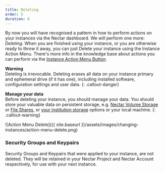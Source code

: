 ```yaml
---
title: Deleting
order: 5
duration: 6
---
```


By now you will have recognised a pattern in how to perform actions on your instances via the Nectar dashboard. We will perform one more: *Deleting*. When you are finished using your instance, or you are otherwise ready to throw it away, you can just Delete your instance using the Instance Action Menu. There's more info in the knowledge base about actions you can perform via the [Instance Action Menu Button](https://support.ehelp.edu.au/support/solutions/articles/6000184172-instance-action-menu-button).

**Warning**  
Deleting is irrevocable. Deleting erases all data on your instance primary and ephemeral drive (if it has one), including installed software, configuration settings and user data. 
{: .callout-danger}

**Manage your data**  
Before deleting your instance, you should manage your data. You should store your valuable data on persistent storage, e.g. [Nectar Volume Storage](https://support.ehelp.edu.au/support/solutions/articles/6000216075-persistent-volume-storage) or [File Shares](https://support.ehelp.edu.au/support/solutions/articles/6000183607-nectar-shared-filesystem-service), or [your institution storage](https://support.ehelp.edu.au/support/solutions/articles/6000136764-introduction-to-rds-participating-nodes) options or your local machine.
{: .callout-warning}

![Action Menu Delete]({{ site.baseurl }}/assets/images/changing-instances/action-menu-delete.png)



### Security Groups and Keypairs

Security Groups and Keypairs that were applied to your instance, are not deleted. They will be retained in your Nectar Project and Nectar Account respectively, for use with your next instance.
